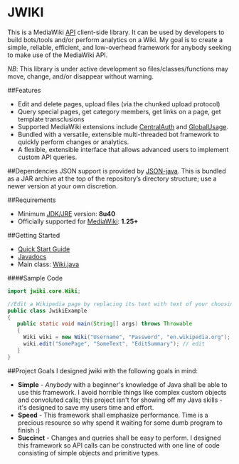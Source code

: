 JWIKI
=========
This is a MediaWiki [API](https://www.mediawiki.org/wiki/API:Main_page) client-side library.  It can be used by developers to build bots/tools and/or perform analytics on a Wiki.  My goal is to create a simple, reliable, efficient, and low-overhead framework for anybody seeking to make use of the MediaWiki API.

_NB_: This library is under active development so files/classes/functions may move, change, and/or disappear without warning.

##Features
* Edit and delete pages, upload files (via the chunked upload protocol)
* Query special pages, get category members, get links on a page, get template transclusions
* Supported MediaWiki extensions include [CentralAuth](https://www.mediawiki.org/wiki/Extension:CentralAuth) and [GlobalUsage](https://www.mediawiki.org/wiki/Extension:GlobalUsage).
* Bundled with a versatile, extensible multi-threaded bot framework to quickly perform changes or analytics.
* A flexible, extensible interface that allows advanced users to implement custom API queries.

##Dependencies
JSON support is provided by [JSON-java](https://github.com/douglascrockford/JSON-java).  This is bundled as a JAR archive at the top of the repository’s directory structure; use a newer version at your own discretion.

##Requirements
* Minimum [JDK/JRE](http://www.oracle.com/technetwork/java/javase/downloads/jdk8-downloads-2133151.html) version: **8u40**
* Officially supported for [MediaWiki](https://www.mediawiki.org/wiki/MediaWiki): **1.25+**

##Getting Started
* [Quick Start Guide](https://github.com/fastily/jwiki/wiki/Quick-Start-Guide)
* [Javadocs](http://fastily.github.io/jwiki/docs/jwiki/)
* Main class: [Wiki.java](https://github.com/fastily/jwiki/blob/master/src/jwiki/core/Wiki.java)

####Sample Code
```java
import jwiki.core.Wiki;

//Edit a Wikipedia page by replacing its text with text of your choosing.
public class JwikiExample
{
   public static void main(String[] args) throws Throwable
   {
     Wiki wiki = new Wiki("Username", "Password", "en.wikipedia.org"); // login
     wiki.edit("SomePage", "SomeText", "EditSummary"); // edit
   }
}
```

##Project Goals
I designed jwiki with the following goals in mind:

* **Simple** - _Anybody_ with a beginner's knowledge of Java shall be able to use this framework.  I avoid horrible things like complex custom objects and convoluted calls; this project isn't for showing off my Java skills - it's designed to save my users time and effort.
* **Speed** - This framework shall emphasize performance.  Time is a precious resource so why spend it waiting for some dumb program to finish :)
* **Succinct** - Changes and queries shall be easy to perform.  I designed this framework so API calls can be constructed with one line of code consisting of simple objects and primitive types.
